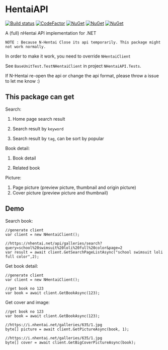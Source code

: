 # HentaiAPI

[![Build status](https://ci.appveyor.com/api/projects/status/9u2xoxn47irix7gp?svg=true)](https://ci.appveyor.com/project/andy840119/nhentaiapi)
[![CodeFactor](https://www.codefactor.io/repository/github/andy840119/nhentaiapi/badge)](https://www.codefactor.io/repository/github/andy840119/nhentaiapi)
[![NuGet](https://img.shields.io/nuget/v/NHentaiAPI.svg)](https://www.nuget.org/packages/NHentaiAPI)
[![NuGet](https://img.shields.io/nuget/dt/NHentaiAPI.svg)](https://www.nuget.org/packages/NHentaiAPI)
[![NuGet](https://img.shields.io/badge/月子我婆-passed-ff69b4.svg)](https://github.com/andy840119/NHentaiAPI)

A (full)  nHentai API implementation for .NET

`NOTE : Because N-Hentai Close its api temporarily. This package might not work normally.`

In order to make it work, you need to override `NHentaiClient`

See `BaseUnitTest.TestNHentaiClient` in project `NHentaiAPI.Tests`.

If N-Hentai re-open the api or change the api format, please throw a issue to let me know :)

## This package can get

Search:

1. Home page search result

2. Search result by `keyword`

3. Search result by `tag`, can be sort by popular

Book detail:

1. Book detail

2. Related book

Picture:

1. Page picture (preview picture, thumbnail and origin picture)
2. Cover picture (preview picture and thumbnail)

## Demo

Search book:

```CSharp
//generate client
var client = new NHentaiClient();

//https://nhentai.net/api/galleries/search?query=school%20swimsuit%20loli%20full%20color&page=2
var result = await client.GetSearchPageListAsync("school swimsuit loli full color",2);
```

Get book detail:

```CSharp
//generate client
var client = new NHentaiClient();

//get book no 123
var book = await client.GetBookAsync(123);

```

Get cover and image:

```CSharp
//get book no 123
var book = await client.GetBookAsync(123);

//https://i.nhentai.net/galleries/635/1.jpg
byte[] picture = await client.GetPictureAsync(book, 1);

//https://i.nhentai.net/galleries/635/1.jpg
byte[] cover = await client.GetBigCoverPictureAsync(book);
```

